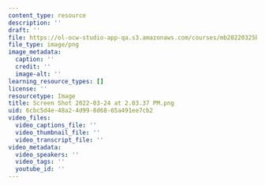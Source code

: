 ```yaml
---
content_type: resource
description: ''
draft: ''
file: https://ol-ocw-studio-app-qa.s3.amazonaws.com/courses/mb20220325b/screen-shot-2022-03-24-at-20337-pm.png
file_type: image/png
image_metadata:
  caption: ''
  credit: ''
  image-alt: ''
learning_resource_types: []
license: ''
resourcetype: Image
title: Screen Shot 2022-03-24 at 2.03.37 PM.png
uid: 6cbc5d4e-48a2-4d99-8d68-65a491ee7cb2
video_files:
  video_captions_file: ''
  video_thumbnail_file: ''
  video_transcript_file: ''
video_metadata:
  video_speakers: ''
  video_tags: ''
  youtube_id: ''
---
```

